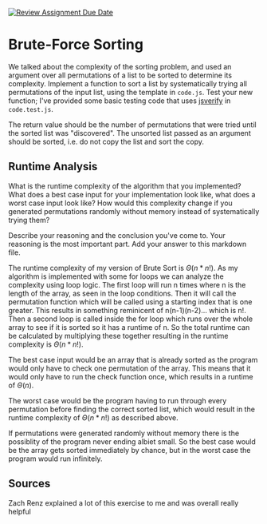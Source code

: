 [![Review Assignment Due Date](https://classroom.github.com/assets/deadline-readme-button-24ddc0f5d75046c5622901739e7c5dd533143b0c8e959d652212380cedb1ea36.svg)](https://classroom.github.com/a/7eEMzrNd)
# Brute-Force Sorting

We talked about the complexity of the sorting problem, and used an argument over
all permutations of a list to be sorted to determine its complexity. Implement
a function to sort a list by systematically trying all permutations of the input
list, using the template in `code.js`. Test your new function; I've provided
some basic testing code that uses [jsverify](https://jsverify.github.io/) in
`code.test.js`.

The return value should be the number of permutations that were tried until the
sorted list was "discovered". The unsorted list passed as an argument should be
sorted, i.e. do not copy the list and sort the copy.

## Runtime Analysis

What is the runtime complexity of the algorithm that you implemented? What does
a best case input for your implementation look like, what does a worst case
input look like? How would this complexity change if you generated permutations
randomly without memory instead of systematically trying them?

Describe your reasoning and the conclusion you've come to. Your reasoning is the
most important part. Add your answer to this markdown file.

The runtime complexity of my version of Brute Sort is $\Theta (n * n!)$. As my algorithm
is implemented with some for loops we can analyze the complexity using loop logic.
The first loop will run n times where n is the length of the array, as seen in the loop
conditions. Then it will call the permutation function which will be called using a starting
index that is one greater. This results in something reminicent of n(n-1)(n-2)... which is
n!. Then a second loop is called inside the for loop which runs over the whole array to see
if it is sorted so it has a runtime of n. So the total runtime can be calculated by 
multiplying these together resulting in the runtime complexity is $\Theta (n*n!)$.

The best case input would be an array that is already sorted as the program would only
have to check one permutation of the array. This means that it would only have to run
the check function once, which results in a runtime of $\Theta (n)$.

The worst case would be the program having to run through every permutation before 
finding the correct sorted list, which would result in the runtime complexity of 
$\Theta (n*n!)$ as described above.

If permutations were generated randomly without memory there is the possiblity of
the program never ending albiet small. So the best case would be the array gets
sorted immediately by chance, but in the worst case the program would run infinitely.

## Sources

Zach Renz explained a lot of this exercise to me and was overall really helpful
